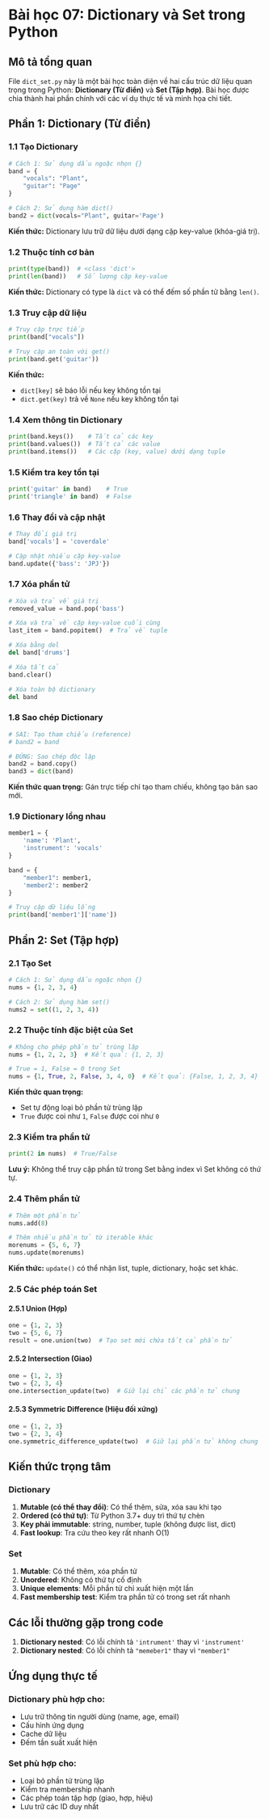 # Bài học 07: Dictionary và Set trong Python

## Mô tả tổng quan

File `dict_set.py` này là một bài học toàn diện về hai cấu trúc dữ liệu quan trọng trong Python: **Dictionary (Từ điển)** và **Set (Tập hợp)**. Bài học được chia thành hai phần chính với các ví dụ thực tế và minh họa chi tiết.

## Phần 1: Dictionary (Từ điển)

### 1.1 Tạo Dictionary

```python
# Cách 1: Sử dụng dấu ngoặc nhọn {}
band = {
    "vocals": "Plant",
    "guitar": "Page"
}

# Cách 2: Sử dụng hàm dict()
band2 = dict(vocals="Plant", guitar='Page')
```

**Kiến thức:** Dictionary lưu trữ dữ liệu dưới dạng cặp key-value (khóa-giá trị).

### 1.2 Thuộc tính cơ bản

```python
print(type(band))  # <class 'dict'>
print(len(band))   # Số lượng cặp key-value
```

**Kiến thức:** Dictionary có type là `dict` và có thể đếm số phần tử bằng `len()`.

### 1.3 Truy cập dữ liệu

```python
# Truy cập trực tiếp
print(band["vocals"])

# Truy cập an toàn với get()
print(band.get('guitar'))
```

**Kiến thức:**

- `dict[key]` sẽ báo lỗi nếu key không tồn tại
- `dict.get(key)` trả về `None` nếu key không tồn tại

### 1.4 Xem thông tin Dictionary

```python
print(band.keys())    # Tất cả các key
print(band.values())  # Tất cả các value
print(band.items())   # Các cặp (key, value) dưới dạng tuple
```

### 1.5 Kiểm tra key tồn tại

```python
print('guitar' in band)    # True
print('triangle' in band)  # False
```

### 1.6 Thay đổi và cập nhật

```python
# Thay đổi giá trị
band['vocals'] = 'coverdale'

# Cập nhật nhiều cặp key-value
band.update({'bass': 'JPJ'})
```

### 1.7 Xóa phần tử

```python
# Xóa và trả về giá trị
removed_value = band.pop('bass')

# Xóa và trả về cặp key-value cuối cùng
last_item = band.popitem()  # Trả về tuple

# Xóa bằng del
del band['drums']

# Xóa tất cả
band.clear()

# Xóa toàn bộ dictionary
del band
```

### 1.8 Sao chép Dictionary

```python
# SAI: Tạo tham chiếu (reference)
# band2 = band

# ĐÚNG: Sao chép độc lập
band2 = band.copy()
band3 = dict(band)
```

**Kiến thức quan trọng:** Gán trực tiếp chỉ tạo tham chiếu, không tạo bản sao mới.

### 1.9 Dictionary lồng nhau

```python
member1 = {
    'name': 'Plant',
    'instrument': 'vocals'
}

band = {
    "member1": member1,
    'member2': member2
}

# Truy cập dữ liệu lồng
print(band['member1']['name'])
```

## Phần 2: Set (Tập hợp)

### 2.1 Tạo Set

```python
# Cách 1: Sử dụng dấu ngoặc nhọn {}
nums = {1, 2, 3, 4}

# Cách 2: Sử dụng hàm set()
nums2 = set((1, 2, 3, 4))
```

### 2.2 Thuộc tính đặc biệt của Set

```python
# Không cho phép phần tử trùng lặp
nums = {1, 2, 2, 3}  # Kết quả: {1, 2, 3}

# True = 1, False = 0 trong Set
nums = {1, True, 2, False, 3, 4, 0}  # Kết quả: {False, 1, 2, 3, 4}
```

**Kiến thức quan trọng:**

- Set tự động loại bỏ phần tử trùng lặp
- `True` được coi như `1`, `False` được coi như `0`

### 2.3 Kiểm tra phần tử

```python
print(2 in nums)  # True/False
```

**Lưu ý:** Không thể truy cập phần tử trong Set bằng index vì Set không có thứ tự.

### 2.4 Thêm phần tử

```python
# Thêm một phần tử
nums.add(8)

# Thêm nhiều phần tử từ iterable khác
morenums = {5, 6, 7}
nums.update(morenums)
```

**Kiến thức:** `update()` có thể nhận list, tuple, dictionary, hoặc set khác.

### 2.5 Các phép toán Set

#### 2.5.1 Union (Hợp)

```python
one = {1, 2, 3}
two = {5, 6, 7}
result = one.union(two)  # Tạo set mới chứa tất cả phần tử
```

#### 2.5.2 Intersection (Giao)

```python
one = {1, 2, 3}
two = {2, 3, 4}
one.intersection_update(two)  # Giữ lại chỉ các phần tử chung
```

#### 2.5.3 Symmetric Difference (Hiệu đối xứng)

```python
one = {1, 2, 3}
two = {2, 3, 4}
one.symmetric_difference_update(two)  # Giữ lại phần tử không chung
```

## Kiến thức trọng tâm

### Dictionary

1. **Mutable (có thể thay đổi)**: Có thể thêm, sửa, xóa sau khi tạo
2. **Ordered (có thứ tự)**: Từ Python 3.7+ duy trì thứ tự chèn
3. **Key phải immutable**: string, number, tuple (không được list, dict)
4. **Fast lookup**: Tra cứu theo key rất nhanh O(1)

### Set

1. **Mutable**: Có thể thêm, xóa phần tử
2. **Unordered**: Không có thứ tự cố định
3. **Unique elements**: Mỗi phần tử chỉ xuất hiện một lần
4. **Fast membership test**: Kiểm tra phần tử có trong set rất nhanh

## Các lỗi thường gặp trong code

1. **Dictionary nested**: Có lỗi chính tả `'intrument'` thay vì `'instrument'`
2. **Dictionary nested**: Có lỗi chính tả `"memeber1"` thay vì `"member1"`

## Ứng dụng thực tế

### Dictionary phù hợp cho:

- Lưu trữ thông tin người dùng (name, age, email)
- Cấu hình ứng dụng
- Cache dữ liệu
- Đếm tần suất xuất hiện

### Set phù hợp cho:

- Loại bỏ phần tử trùng lặp
- Kiểm tra membership nhanh
- Các phép toán tập hợp (giao, hợp, hiệu)
- Lưu trữ các ID duy nhất
